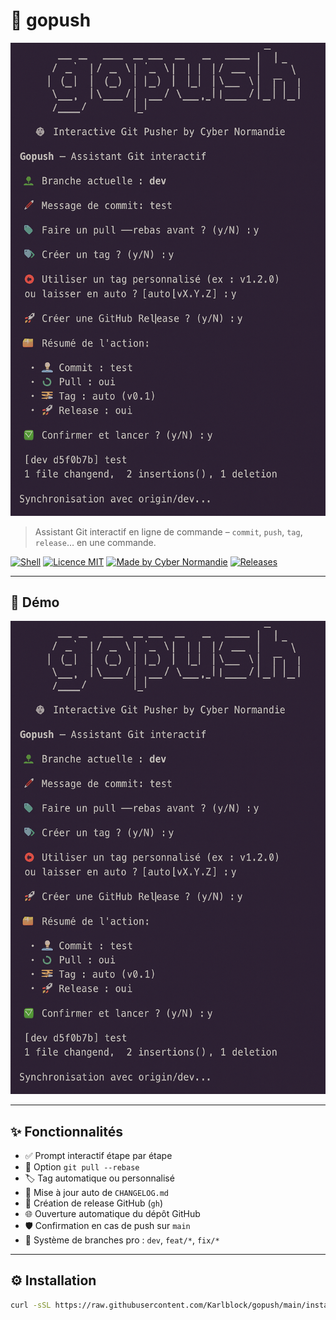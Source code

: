 # 🚀 gopush

![gopush demo](assets/demo.gif)


> Assistant Git interactif en ligne de commande – `commit`, `push`, `tag`, `release`… en une commande.

[![Shell](https://img.shields.io/badge/script-shell-blue?style=flat-square&logo=gnu-bash)](https://bash.sh)
[![Licence MIT](https://img.shields.io/badge/license-MIT-green?style=flat-square)](LICENSE)
[![Made by Cyber Normandie](https://img.shields.io/badge/made%20by-Cyber%20Normandie-blueviolet?style=flat-square)](https://cyber-normandie.fr)
[![Releases](https://img.shields.io/github/v/release/Karlblock/gopush?style=flat-square)](https://github.com/Karlblock/gopush/releases)

---

## 🎥 Démo

![demo](assets/demo.gif)

---

## ✨ Fonctionnalités

- ✅ Prompt interactif étape par étape
- 🔄 Option `git pull --rebase`
- 🏷️ Tag automatique ou personnalisé
- 📄 Mise à jour auto de `CHANGELOG.md`
- 🚀 Création de release GitHub (`gh`)
- 🌐 Ouverture automatique du dépôt GitHub
- 🛡️ Confirmation en cas de push sur `main`
- 🧠 Système de branches pro : `dev`, `feat/*`, `fix/*`

---

## ⚙️ Installation

```bash
curl -sSL https://raw.githubusercontent.com/Karlblock/gopush/main/install.sh | bash
